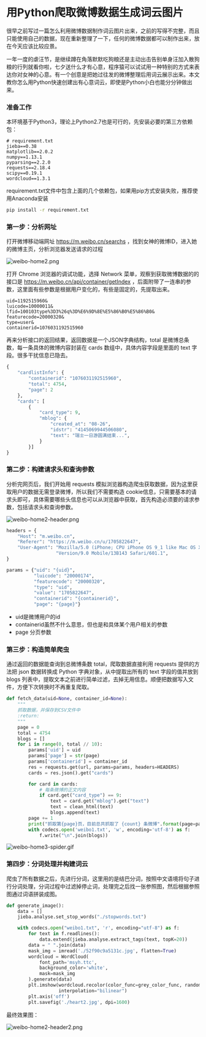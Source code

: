 # 用Python爬取微博数据生成词云图片

很早之前写过一篇怎么利用微博数据制作词云图片出来，之前的写得不完整，而且只能使用自己的数据，现在重新整理了一下，任何的微博数据都可以制作出来，放在今天应该比较应景。

一年一度的虐汪节，是继续蹲在角落默默吃狗粮还是主动出击告别单身汪加入散狗粮的行列就看你啦，七夕送什么才有心意，程序猿可以试试用一种特别的方式来表达你对女神的心意。有一个创意是把她过往发的微博整理后用词云展示出来。本文教你怎么用Python快速创建出有心意词云，即使是Python小白也能分分钟做出来。

### 准备工作

本环境基于Python3，理论上Python2.7也是可行的，先安装必要的第三方依赖包：

```
# requirement.txt
jieba==0.38
matplotlib==2.0.2
numpy==1.13.1
pyparsing==2.2.0
requests==2.18.4
scipy==0.19.1
wordcloud==1.3.1

```

requirement.txt文件中包含上面的几个依赖包，如果用pip方式安装失败，推荐使用Anaconda安装

```bash
pip install -r requirement.txt
```

### 第一步：分析网址

打开微博移动端网址 https://m.weibo.cn/searchs ，找到女神的微博ID，进入她的微博主页，分析浏览器发送请求的过程

![weibo-home2.png](https://foofish.net/images/weibo-home2.png)

打开 Chrome 浏览器的调试功能，选择 Network 菜单，观察到获取微博数据的的接口是 https://m.weibo.cn/api/container/getIndex ，后面附带了一连串的参数，这里面有些参数是根据用户变化的，有些是固定的，先提取出来。

```
uid=1192515960&
luicode=10000011&
lfid=100103type%3D3%26q%3D%E6%9D%8E%E5%86%B0%E5%86%B0&
featurecode=20000320&
type=user&
containerid=1076031192515960

```

再来分析接口的返回结果，返回数据是一个JSON字典结构，total 是微博总条数，每一条具体的微博内容封装在 cards 数组中，具体内容字段是里面的 text 字段。很多干扰信息已隐去。

```python
{
    "cardlistInfo": {
        "containerid": "1076031192515960",
        "total": 4754,
        "page": 2
    },
    "cards": [
        {
            "card_type": 9,
            "mblog": {
                "created_at": "08-26",
                "idstr": "4145069944506080",
                "text": "瑞士一日游圆满结束...",
            }
        }]
}
```

### 第二步：构建请求头和查询参数

分析完网页后，我们开始用 requests 模拟浏览器构造爬虫获取数据，因为这里获取用户的数据无需登录微博，所以我们不需要构造 cookie信息，只需要基本的请求头即可，具体需要哪些头信息也可以从浏览器中获取，首先构造必须要的请求参数，包括请求头和查询参数。

![weibo-home2-header.png](https://foofish.net/images/weibo-home2-header.png)

```python
headers = {
    "Host": "m.weibo.cn",
    "Referer": "https://m.weibo.cn/u/1705822647",
    "User-Agent": "Mozilla/5.0 (iPhone; CPU iPhone OS 9_1 like Mac OS X) AppleWebKit/601.1.46 (KHTML, like Gecko) "
                  "Version/9.0 Mobile/13B143 Safari/601.1",
}

params = {"uid": "{uid}",
          "luicode": "20000174",
          "featurecode": "20000320",
          "type": "uid",
          "value": "1705822647",
          "containerid": "{containerid}",
          "page": "{page}"}
```

- uid是微博用户的id
- containerid虽然不什么意思，但也是和具体某个用户相关的参数
- page 分页参数

### 第三步：构造简单爬虫

通过返回的数据能查询到总微博条数 total，爬取数据直接利用 requests 提供的方法把 json 数据转换成 Python 字典对象，从中提取出所有的 text 字段的值并放到 blogs 列表中，提取文本之前进行简单过滤，去掉无用信息。顺便把数据写入文件，方便下次转换时不再重复爬取。

```python
def fetch_data(uid=None, container_id=None):
    """
    抓取数据，并保存到CSV文件中
    :return:
    """
    page = 0
    total = 4754
    blogs = []
    for i in range(0, total // 10):
        params['uid'] = uid
        params['page'] = str(page)
        params['containerid'] = container_id
        res = requests.get(url, params=params, headers=HEADERS)
        cards = res.json().get("cards")

        for card in cards:
            # 每条微博的正文内容
            if card.get("card_type") == 9:
                text = card.get("mblog").get("text")
                text = clean_html(text)
                blogs.append(text)
        page += 1
        print("抓取第{page}页，目前总共抓取了 {count} 条微博".format(page=page, count=len(blogs)))
        with codecs.open('weibo1.txt', 'w', encoding='utf-8') as f:
            f.write("\n".join(blogs))
```

![weibo-home3-spider.gif](https://foofish.net/images/weibo-home3-spider.gif)

### 第四步：分词处理并构建词云

爬虫了所有数据之后，先进行分词，这里用的是结巴分词，按照中文语境将句子进行分词处理，分词过程中过滤掉停止词，处理完之后找一张参照图，然后根据参照图通过词语拼装成图。

```python
def generate_image():
    data = []
    jieba.analyse.set_stop_words("./stopwords.txt")

    with codecs.open("weibo1.txt", 'r', encoding="utf-8") as f:
        for text in f.readlines():
            data.extend(jieba.analyse.extract_tags(text, topK=20))
        data = " ".join(data)
        mask_img = imread('./52f90c9a5131c.jpg', flatten=True)
        wordcloud = WordCloud(
            font_path='msyh.ttc',
            background_color='white',
            mask=mask_img
        ).generate(data)
        plt.imshow(wordcloud.recolor(color_func=grey_color_func, random_state=3),
                   interpolation="bilinear")
        plt.axis('off')
        plt.savefig('./heart2.jpg', dpi=1600)
```

最终效果图：

![weibo-home2-header2.png](https://foofish.net/images/weibo-home2-header2.png)